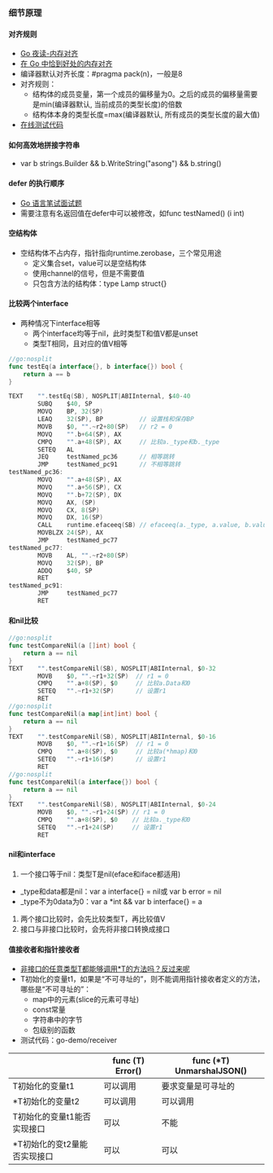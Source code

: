 ### 细节原理

<link rel="stylesheet" type="text/css" href="../images/jquery.dialog.css">
<script type=text/javascript src="../images/jquery.dialog-code.js"></script>

#### 对齐规则
* [Go 夜读-内存对齐](https://www.bilibili.com/video/BV1iZ4y1j7TT)
* [在 Go 中恰到好处的内存对齐](https://eddycjy.gitbook.io/golang/di-1-ke-za-tan/go-memory-align)
* 编译器默认对齐长度：#pragma pack(n)，一般是8
* 对齐规则：
  * 结构体的成员变量，第一个成员的偏移量为0。之后的成员的偏移量需要是min(编译器默认, 当前成员的类型长度)的倍数
  * 结构体本身的类型长度=max(编译器默认, 所有成员的类型长度的最大值)
* [在线测试代码](https://go.dev/play/p/25Pr9TmqW-C)

#### 如何高效地拼接字符串
* var b strings.Builder && b.WriteString("asong") && b.string()

<div class="DialogCode" data-code="strings/WriteString"></div>

#### defer 的执行顺序
* [Go 语言笔试面试题](https://geektutu.com/post/qa-golang-1.html)
* 需要注意有名返回值在defer中可以被修改，如func testNamed() (i int)

<div class="DialogCode" data-code="demo/testDefer"></div>

#### 空结构体
* 空结构体不占内存，指针指向runtime.zerobase，三个常见用途
  * 定义集合set，value可以是空结构体
  * 使用channel的信号，但是不需要值
  * 只包含方法的结构体：type Lamp struct{}
  
#### 比较两个interface
* 两种情况下interface相等
  * 两个interface均等于nil，此时类型T和值V都是unset
  * 类型T相同，且对应的值V相等

```go
//go:nosplit
func testEq(a interface{}, b interface{}) bool {
	return a == b
}

TEXT    "".testEq(SB), NOSPLIT|ABIInternal, $40-40
        SUBQ    $40, SP
        MOVQ    BP, 32(SP)
        LEAQ    32(SP), BP          // 设置栈和保存BP
        MOVB    $0, "".~r2+80(SP)   // r2 = 0
        MOVQ    "".b+64(SP), AX
        CMPQ    "".a+48(SP), AX     // 比较a._type和b._type  
        SETEQ   AL
        JEQ     testNamed_pc36      // 相等跳转 
        JMP     testNamed_pc91      // 不相等跳转
testNamed_pc36:
        MOVQ    "".a+48(SP), AX
        MOVQ    "".a+56(SP), CX
        MOVQ    "".b+72(SP), DX
        MOVQ    AX, (SP)
        MOVQ    CX, 8(SP)
        MOVQ    DX, 16(SP)
        CALL    runtime.efaceeq(SB) // efaceeq(a._type, a.value, b.value)
        MOVBLZX 24(SP), AX
        JMP     testNamed_pc77
testNamed_pc77:
        MOVB    AL, "".~r2+80(SP)
        MOVQ    32(SP), BP
        ADDQ    $40, SP
        RET
testNamed_pc91:
        JMP     testNamed_pc77
        RET
```

#### 和nil比较
```go
//go:nosplit
func testCompareNil(a []int) bool {
	return a == nil
}
TEXT    "".testCompareNil(SB), NOSPLIT|ABIInternal, $0-32
        MOVB    $0, "".~r1+32(SP)  // r1 = 0
        CMPQ    "".a+8(SP), $0     // 比较a.Data和0
        SETEQ   "".~r1+32(SP)      // 设置r1
        RET
//go:nosplit
func testCompareNil(a map[int]int) bool {
	return a == nil
}
TEXT    "".testCompareNil(SB), NOSPLIT|ABIInternal, $0-16
        MOVB    $0, "".~r1+16(SP)  // r1 = 0
        CMPQ    "".a+8(SP), $0     // 比较a(*hmap)和0
        SETEQ   "".~r1+16(SP)      // 设置r1
        RET
//go:nosplit
func testCompareNil(a interface{}) bool {
	return a == nil
}
TEXT    "".testCompareNil(SB), NOSPLIT|ABIInternal, $0-24
        MOVB    $0, "".~r1+24(SP) // r1 = 0
        CMPQ    "".a+8(SP), $0    // 比较a._type和0
        SETEQ   "".~r1+24(SP)     // 设置r1
        RET
```

#### nil和interface
1. 一个接口等于nil：类型T是nil(eface和iface都适用)
  * _type和data都是nil：var a interface{} = nil或 var b error = nil
  * _type不为0data为0：var a *int && var b interface{} = a
1. 两个接口比较时，会先比较类型T，再比较值V
1. 接口与非接口比较时，会先将非接口转换成接口

#### 值接收者和指针接收者
* [非接口的任意类型T都能够调用*T的方法吗？反过来呢](https://geektutu.com/post/qa-golang-2.html#Q7-%E9%9D%9E%E6%8E%A5%E5%8F%A3%E9%9D%9E%E6%8E%A5%E5%8F%A3%E7%9A%84%E4%BB%BB%E6%84%8F%E7%B1%BB%E5%9E%8B-T-%E9%83%BD%E8%83%BD%E5%A4%9F%E8%B0%83%E7%94%A8-T-%E7%9A%84%E6%96%B9%E6%B3%95%E5%90%97%EF%BC%9F%E5%8F%8D%E8%BF%87%E6%9D%A5%E5%91%A2%EF%BC%9F)
* T初始化的变量t1，如果是“不可寻址的”，则不能调用指针接收者定义的方法，哪些是“不可寻址的”：
  * map中的元素(slice的元素可寻址)
  * const常量
  * 字符串中的字节
  * 包级别的函数
* 测试代码：go-demo/receiver

|                | func (T) Error() | func (*T) UnmarshalJSON() |
| ---            | ---              | ---                       |
| T初始化的变量t1  | 可以调用         | 要求变量是可寻址的        | 
| *T初始化的变量t2 | 可以调用         | 可以调用                  |
| T初始化的变量t1能否实现接口  | 可以 | 不能                      |
| *T初始化的变t2量能否实现接口 | 可以 | 可以                      |

